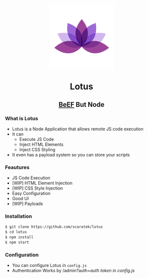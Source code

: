 <p align="center">
<kbd>
<img width="213px" src="https://raw.githubusercontent.com/Scaratek/Lotus/main/logo.jpg">
</kbd>
</p>
<h1 align="center">Lotus</h1>
<h2 align="center"><a href="https://beefproject.com">BeEF</a> But Node</h2>

### What is Lotus
- Lotus is a Node Application that allows remote JS code execution
- It can 
  - Execute JS Code
  - Inject HTML Elements
  - Inject CSS Styling
- It even has a payload system so you can store your scripts

### Feautures
- JS Code Execution
- [WIP] HTML Element Injection
- [WIP] CSS Style Injection
- Easy Configuration
- Good UI
- [WIP] Payloads

### Installation
```bash
$ git clone https://github.com/scaratek/lotus
$ cd lotus
$ npm install 
$ npm start
```

### Configuration
- You can configure Lotus in `config.js`
- Authentication Works by /admin?auth=*auth token in config.js*

